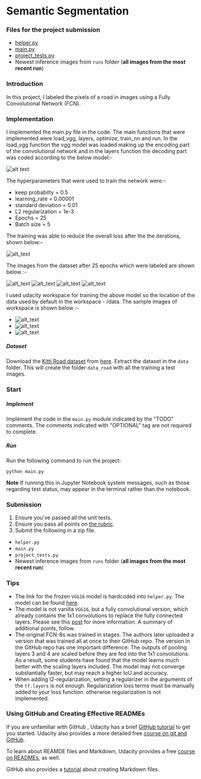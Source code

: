 # Semantic Segmentation
### Files for the project submission
 - [helper.py](https://github.com/deepanshu96/Carnd-Segmentation/blob/master/helper.py)
 - [main.py](https://github.com/deepanshu96/Carnd-Segmentation/blob/master/main.py)
 - [project_tests.py](https://github.com/deepanshu96/Carnd-Segmentation/blob/master/helper.py)
 - Newest inference images from `runs` folder  (**all images from the most recent run**)
### Introduction
In this project, I labeled the pixels of a road in images using a Fully Convolutional Network (FCN).

### Implementation
I implemented the main.py file in the code. The main functions that were implemented were load_vgg, layers, optimize, train_nn and run. In the load_vgg function the vgg model was loaded making up the encoding part of the convolutional network and in the layers function the decoding part was coded according to the below model:-

![alt text](https://github.com/deepanshu96/Carnd-Segmentation/blob/master/screens/Screen%20Shot%202019-01-10%20at%2010.56.59%20AM.png)

The hyperparameters that were used to train the network were:-
* keep probabilty = 0.5
* learning_rate = 0.00001
* standard deviation = 0.01
* L2 regularization = 1e-3
* Epochs = 25
* Batch size = 5

The training was able to reduce the overall loss after the the iterations, shown below:-

![alt_text](https://github.com/deepanshu96/Carnd-Segmentation/blob/master/screens/Screen%20Shot%202019-01-10%20at%2010.13.11%20AM.png)

The images from the dataset after 25 epochs which were labeled are shown below :-


![alt_text](https://github.com/deepanshu96/Carnd-Segmentation/blob/master/runs/1546951226.595684/um_000000.png)
![alt_text](https://github.com/deepanshu96/Carnd-Segmentation/blob/master/runs/1546951226.595684/um_000025.png)
![alt_text](https://github.com/deepanshu96/Carnd-Segmentation/blob/master/runs/1546951226.595684/um_000050.png)
![alt_text](https://github.com/deepanshu96/Carnd-Segmentation/blob/master/runs/1546951226.595684/um_000076.png)

I used udacity workspace for training the above model so the location of the data used by default in the workspace - /data.
The sample images of workspace is shown below :-

* ![alt_text](https://github.com/deepanshu96/Carnd-Segmentation/blob/master/screens/Screen%20Shot%202019-01-08%20at%206.14.31%20PM.png)
* ![alt_text](https://github.com/deepanshu96/Carnd-Segmentation/blob/master/screens/Screen%20Shot%202019-01-08%20at%206.12.57%20PM.png)
* ![alt_text](https://github.com/deepanshu96/Carnd-Segmentation/blob/master/screens/Screen%20Shot%202019-01-08%20at%206.13.03%20PM.png)

##### Dataset
Download the [Kitti Road dataset](http://www.cvlibs.net/datasets/kitti/eval_road.php) from [here](http://www.cvlibs.net/download.php?file=data_road.zip).  Extract the dataset in the `data` folder.  This will create the folder `data_road` with all the training a test images.

### Start
##### Implement
Implement the code in the `main.py` module indicated by the "TODO" comments.
The comments indicated with "OPTIONAL" tag are not required to complete.
##### Run
Run the following command to run the project:
```
python main.py
```
**Note** If running this in Jupyter Notebook system messages, such as those regarding test status, may appear in the terminal rather than the notebook.

### Submission
1. Ensure you've passed all the unit tests.
2. Ensure you pass all points on [the rubric](https://review.udacity.com/#!/rubrics/989/view).
3. Submit the following in a zip file.
 - `helper.py`
 - `main.py`
 - `project_tests.py`
 - Newest inference images from `runs` folder  (**all images from the most recent run**)
 
 ### Tips
- The link for the frozen `VGG16` model is hardcoded into `helper.py`.  The model can be found [here](https://s3-us-west-1.amazonaws.com/udacity-selfdrivingcar/vgg.zip).
- The model is not vanilla `VGG16`, but a fully convolutional version, which already contains the 1x1 convolutions to replace the fully connected layers. Please see this [post](https://s3-us-west-1.amazonaws.com/udacity-selfdrivingcar/forum_archive/Semantic_Segmentation_advice.pdf) for more information.  A summary of additional points, follow. 
- The original FCN-8s was trained in stages. The authors later uploaded a version that was trained all at once to their GitHub repo.  The version in the GitHub repo has one important difference: The outputs of pooling layers 3 and 4 are scaled before they are fed into the 1x1 convolutions.  As a result, some students have found that the model learns much better with the scaling layers included. The model may not converge substantially faster, but may reach a higher IoU and accuracy. 
- When adding l2-regularization, setting a regularizer in the arguments of the `tf.layers` is not enough. Regularization loss terms must be manually added to your loss function. otherwise regularization is not implemented.
 
### Using GitHub and Creating Effective READMEs
If you are unfamiliar with GitHub , Udacity has a brief [GitHub tutorial](http://blog.udacity.com/2015/06/a-beginners-git-github-tutorial.html) to get you started. Udacity also provides a more detailed free [course on git and GitHub](https://www.udacity.com/course/how-to-use-git-and-github--ud775).

To learn about REAMDE files and Markdown, Udacity provides a free [course on READMEs](https://www.udacity.com/courses/ud777), as well. 

GitHub also provides a [tutorial](https://guides.github.com/features/mastering-markdown/) about creating Markdown files.
